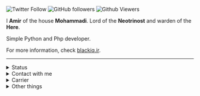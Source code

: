 <p>
<img alt="Twitter Follow" src="https://img.shields.io/twitter/follow/GNU_Amir?label=Twitter&style=flat-square">
<img alt="GitHub followers" src="https://img.shields.io/github/followers/BlackIQ?style=flat-square&color=lightgrey">
<img alt="Github Viewers" src="https://komarev.com/ghpvc/?username=BlackIQ&style=flat-square&color=lightgrey">
</p>

I **Amir** of the house **Mohammadi**.
Lord of the **Neotrinost** and warden of the **Here**.

Simple Python and Php developer.

For more information, check [blackiq.ir](https://blackiq.ir).

---

<details>
    <summary>Status</summary>
    <br>

**Github Status**

[![ReadMe Card](https://github-readme-stats.vercel.app/api?username=BlackIQ&show_icons=true&count_private=true&include_all_commits=true)](https://github.com/BlackIQ)

**Most language that I use**

[![Top Langs](https://github-readme-stats.vercel.app/api/top-langs/?username=BlackIQ&layout=compact&langs_count=5)](https://github.com/BlackIQ)

**Streak in using git**

[![Account Streak](https://github-readme-streak-stats.herokuapp.com/?user=BlackIQ)](https://github.com/BlackIQ)

</details>

<details>
    <summary>Contact with me</summary>
    <br>

**Email or Telegram**

- amirhosseinmohammadi1380@yahoo.com
- Or send them to me@blackiq.ir
- Or use [Telegram](https://t.me/BlackIQ)

</details>

<details>
    <summary>Carrier</summary>

### Neotrinost

I am **CEO and Founder** of **[Neotrinost](https://github.com/Neotrinost)**.

[Official site](https://neotrinost.ir)

[LinkedIn](https://linkedin.com/company/neotrinost)

[Github](https://github.com/Neotrinost)

CTO | Co-Founder : [Annahita Mirhosseini](https://github.com/Annahita2004).

</details>

<details>
    <summary>Other things</summary>

#### I sweared an outh :

```python
Night gathers, and now my watch begins.
It shall not end until my death. I shall take no wife, hold no lands, father no children.
I shall wear no crowns and win no glory.
I shall live and die at my post.
I am the sword in the darkness.
I am the watcher on the walls.
I am the shield that guards the realms of men.
I pledge my life and honor to the Night's Watch, for this night and all the nights to come.
```

**Remember : a lannister always pays his debts.**

</details>